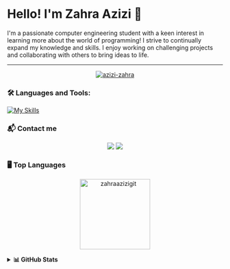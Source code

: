 
# Hello! I'm Zahra Azizi 🎈
I'm a passionate computer engineering student with a keen interest in learning more about the world of programming! I strive to continually expand my knowledge and skills. I enjoy working on challenging projects and collaborating with others to bring ideas to life. 

---

<p align="center"> <a href="https://github.com/ryo-ma/github-profile-trophy"><img src="https://github-profile-trophy.vercel.app/?username=azizi-zahra" alt="azizi-zahra" /></a> </p> 

### 🛠 Languages and Tools:

<p align="center">

[![My Skills](https://skillicons.dev/icons?i=cpp,py,java,vscode,ubuntu,git)](https://skillicons.dev)

  </p>  

### 📬 Contact me

<p align="center">
<a href="mailto:azizi.zahra.tehran@gmail.com"><img src="https://img.shields.io/badge/-gmail-B23121?style=for-the-badge&logo=Gmail&logoColor=white"/></a>
<a href=https://www.linkedin.com/in/zahra-azizi-t1384/"><img src="https://img.shields.io/badge/-Linkedin-0e76a8?style=for-the-badge&logo=Linkedin&logoColor=white"/></a>
</p>

### 🖥 Top Languages
<p align="center"><img height="164em" align="center" src="https://github-readme-stats.vercel.app/api/top-langs?username=azizi-zahra&show_icons=true&locale=en&layout=compact" alt="zahraazizigit" /></p>  

<details><summary><b>📊 GitHub Stats</b></summary>

<br>

 - 📈 Stats

<p align="center">&nbsp;<img height="180em" align="center" src="https://github-readme-stats.vercel.app/api?username=azizi-zahra&show_icons=true&locale=en" alt="azizi-zahra" /></p>  

- ⚡ Streak  

<p align="center"><img align="center" src="https://github-readme-streak-stats.herokuapp.com/?user=azizi-zahra&" alt="azizi-zahra" /></p>
 </details>   
